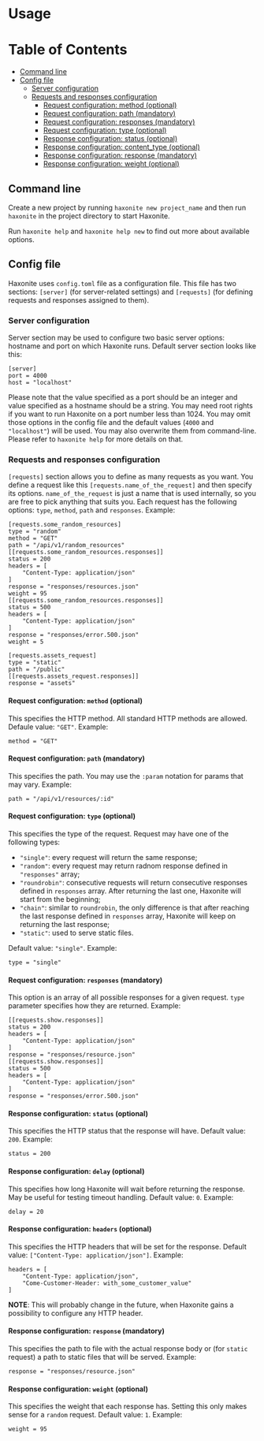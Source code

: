 # Usage

# Table of Contents

   * [Command line](#command-line)
   * [Config file](#config-file)
      * [Server configuration](#server-configuration)
      * [Requests and responses configuration](#requests-and-responses-configuration)
         * [Request configuration: method (optional)](#request-configuration-method-optional)
         * [Request configuration: path (mandatory)](#request-configuration-path-mandatory)
         * [Request configuration: responses (mandatory)](#request-configuration-responses-mandatory)
         * [Request configuration: type (optional)](#request-configuration-type-optional)
         * [Response configuration: status (optional)](#response-configuration-status-optional)
         * [Response configuration: content_type (optional)](#response-configuration-content_type-optional)
         * [Response configuration: response (mandatory)](#response-configuration-response-mandatory)
         * [Response configuration: weight (optional)](#response-configuration-weight-optional)


## Command line

Create a new project by running `haxonite new project_name` and then run
`haxonite` in the project directory to start Haxonite.

Run `haxonite help` and `haxonite help new` to find out more about
available options.

## Config file

Haxonite uses `config.toml` file as a configuration file. This file has
two sections: `[server]` (for server-related settings) and `[requests]`
(for defining requests and responses assigned to them).

### Server configuration

Server section may be used to configure two basic server options: hostname
and port on which Haxonite runs. Default server section looks like this:

```
[server]
port = 4000
host = "localhost"
```

Please note that the value specified as a port should be an integer and
value specified as a hostname should be a string. You may need root rights
if you want to run Haxonite on a port number less than 1024. You may omit
those options in the config file and the default values (`4000` and
`"localhost"`) will be used. You may also overwrite them from
command-line. Please refer to `haxonite help` for more details on that.

### Requests and responses configuration

`[requests]` section allows you to define as many requests as you want.
You define a request like this `[requests.name_of_the_request]` and then
specify its options. `name_of_the_request` is just a name that is used
internally, so you are free to pick anything that suits you. Each request
has the following options: `type`, `method`, `path` and `responses`.
Example:

```
[requests.some_random_resources]
type = "random"
method = "GET"
path = "/api/v1/random_resources"
[[requests.some_random_resources.responses]]
status = 200
headers = [
	"Content-Type: application/json"
]
response = "responses/resources.json"
weight = 95
[[requests.some_random_resources.responses]]
status = 500
headers = [
	"Content-Type: application/json"
]
response = "responses/error.500.json"
weight = 5

[requests.assets_request]
type = "static"
path = "/public"
[[requests.assets_request.responses]]
response = "assets"
```

#### Request configuration: `method` (optional)

This specifies the HTTP method. All standard HTTP methods are allowed.
Defaule value: `"GET"`. Example:

```
method = "GET"
```

#### Request configuration: `path` (mandatory)

This specifies the path. You may use the `:param` notation for params that
may vary. Example:

```
path = "/api/v1/resources/:id"
```

#### Request configuration: `type` (optional)

This specifies the type of the request. Request may have one of the
following types:
+ `"single"`: every request will return the same response;
+ `"random"`: every request may return radnom response defined in
  `"responses"` array;
+ `"roundrobin"`: consecutive requests will return consecutive responses
  defined in `responses` array. After returning the last one, Haxonite will
  start from the beginning;
+ `"chain"`: similar to `roundrobin`, the only difference is that
  after reaching the last response defined in `responses` array, Haxonite
  will keep on returning the last response;
+ `"static"`: used to serve static files.

Default value: `"single"`. Example:

```
type = "single"
```

#### Request configuration: `responses` (mandatory)

This option is an array of all possible responses for a given request. `type`
parameter specifies how they are returned. Example:

```
[[requests.show.responses]]
status = 200
headers = [
	"Content-Type: application/json"
]
response = "responses/resource.json"
[[requests.show.responses]]
status = 500
headers = [
	"Content-Type: application/json"
]
response = "responses/error.500.json"
```

#### Response configuration: `status` (optional)

This specifies the HTTP status that the response will have. Default value:
`200`. Example:

```
status = 200
```

#### Response configuration: `delay` (optional)

This specifies how long Haxonite will wait before returning the response.
May be useful for testing timeout handling. Default value: `0`. Example:

```
delay = 20
```

#### Response configuration: `headers` (optional)

This specifies the HTTP headers that will be set for the response. Default
value: `["Content-Type: application/json"]`. Example:

```
headers = [
	"Content-Type: application/json",
    "Come-Customer-Header: with_some_customer_value"
]
```

**NOTE**: This will probably change in the future, when Haxonite gains
a possibility to configure any HTTP header.

#### Response configuration: `response` (mandatory)

This specifies the path to file with the actual response body or (for
`static` request) a path to static files that will be served. Example:

```
response = "responses/resource.json"
```

#### Response configuration: `weight` (optional)

This specifies the weight that each response has. Setting this only makes
sense for a `random` request. Default value: `1`. Example:

```
weight = 95
```
